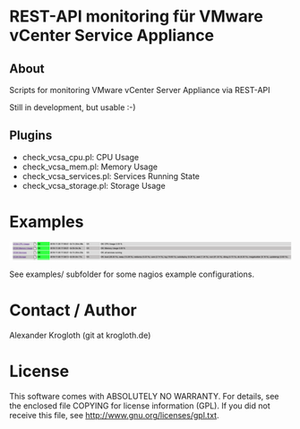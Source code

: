 # REST-API monitoring für VMware vCenter Service Appliance

## About

Scripts for monitoring VMware vCenter Server Appliance via REST-API

Still in development, but usable :-)

## Plugins

* check_vcsa_cpu.pl: CPU Usage
* check_vcsa_mem.pl: Memory Usage
* check_vcsa_services.pl: Services Running State
* check_vcsa_storage.pl: Storage Usage

# Examples

![Nagios](https://github.com/aleex42/vmware-vcsa-monitoring/blob/master/examples/nagios.png)

See examples/ subfolder for some nagios example configurations.

# Contact / Author

Alexander Krogloth (git at krogloth.de)

# License

This software comes with ABSOLUTELY NO WARRANTY. For details, see
the enclosed file COPYING for license information (GPL). If you
did not receive this file, see http://www.gnu.org/licenses/gpl.txt.
